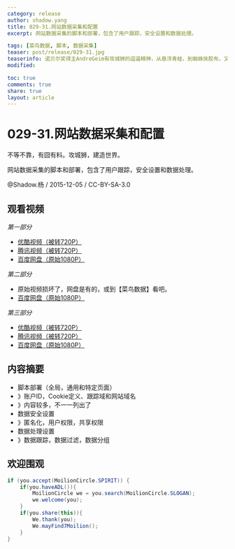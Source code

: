 ```yaml
---
category: release
author: shadow.yang
title: 029-31.网站数据采集和配置
excerpt: 网站数据采集的脚本和部署，包含了用户跟踪，安全设置和数据处理。

tags: [菜鸟数据, 脚本, 数据采集]
teaser: post/release/029-31.jpg
teaserinfo: 诺贝尔奖得主AndreGeim有攻城狮的逗逼精神，从悬浮青蛙，到蜘蛛侠胶布，又到石墨烯。
modified: 

toc: true
comments: true
share: true
layout: article
---
```


# 029-31.网站数据采集和配置

不等不靠，有囧有料。攻城狮，建造世界。  

网站数据采集的脚本和部署，包含了用户跟踪，安全设置和数据处理。

@Shadow.杨 / 2015-12-05 / CC-BY-SA-3.0  

## 观看视频

  *第一部分*

  * [优酷视频（被转720P）](http://v.youku.com/v_show/id_XMTQxOTI3NDk3Mg==.html)
  * [腾讯视频（被转720P）](http://v.qq.com/x/page/v0177ppfwa8.html)
  * [百度网盘（原始1080P）](http://pan.baidu.com/s/1pLNUswb)

  *第二部分*

  * 原始视频损坏了，网盘是有的，或到【菜鸟数据】看吧。
  * [百度网盘（原始1080P）](http://pan.baidu.com/s/1slJg9zB)

  *第三部分*
  
  * [优酷视频（被转720P）](http://v.youku.com/v_show/id_XMTQxOTI3NDgwNA==.html)
  * [腾讯视频（被转720P）](http://v.qq.com/x/page/q0177e0uh0y.html)
  * [百度网盘（原始1080P）](http://pan.baidu.com/s/1nuThLEh)

## 内容摘要

  * 脚本部署（全局，通用和特定页面）
  * 》账户ID，Cookie定义、跟踪域和网站域名
  * 》内容较多，不一一列出了
  * 数据安全设置
  * 》匿名化，用户权限，共享权限
  * 数据处理设置
  * 》数据跟踪，数据过滤，数据分组

## 欢迎围观

``` java
if (you.accept(MoilionCircle.SPIRIT)) {
    if(you.haveADL()){
        MoilionCircle we = you.search(MoilionCircle.SLOGAN);
        we.welcome(you);
    }
    if(you.share(this)){
        We.thank(you);
        We.mayFind7Moilion();
    }
}
```
